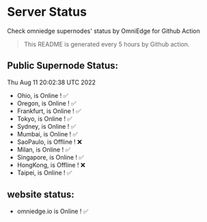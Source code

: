 # Server Status
Check omniedge supernodes' status by OmniEdge for Github Action
> This README is generated every 5 hours by Github action.
## Public Supernode Status: 
Thu Aug 11 20:02:38 UTC 2022
- Ohio,  is Online  ! :white_check_mark:
- Oregon,  is Online  ! :white_check_mark:
- Frankfurt,  is Online  ! :white_check_mark:
- Tokyo,  is Online  ! :white_check_mark:
- Sydney,  is Online  ! :white_check_mark:
- Mumbai,  is Online  ! :white_check_mark:
- SaoPaulo,  is Offline ! :x:
- Milan,  is Online  ! :white_check_mark:
- Singapore,  is Online  ! :white_check_mark:
- HongKong,  is Offline ! :x:
- Taipei,  is Online  ! :white_check_mark:
## website status: 
 - omniedge.io is Online ! :white_check_mark:
